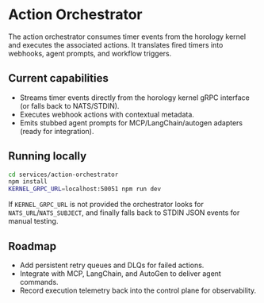 # Action Orchestrator

The action orchestrator consumes timer events from the horology kernel and executes the associated actions. It translates
fired timers into webhooks, agent prompts, and workflow triggers.

## Current capabilities
- Streams timer events directly from the horology kernel gRPC interface (or falls back to NATS/STDIN).
- Executes webhook actions with contextual metadata.
- Emits stubbed agent prompts for MCP/LangChain/autogen adapters (ready for integration).

## Running locally
```bash
cd services/action-orchestrator
npm install
KERNEL_GRPC_URL=localhost:50051 npm run dev
```

If `KERNEL_GRPC_URL` is not provided the orchestrator looks for `NATS_URL`/`NATS_SUBJECT`, and finally falls back to STDIN JSON
events for manual testing.

## Roadmap
- Add persistent retry queues and DLQs for failed actions.
- Integrate with MCP, LangChain, and AutoGen to deliver agent commands.
- Record execution telemetry back into the control plane for observability.
